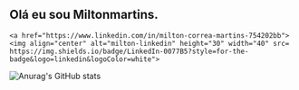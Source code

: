 ## Olá eu sou Miltonmartins.

	<a href="https://www.linkedin.com/in/milton-correa-martins-754202bb">
	<img align="center" alt="milton-linkedin" height="30" width="40" src=	https://img.shields.io/badge/LinkedIn-0077B5?style=for-the-badge&logo=linkedin&logoColor=white">

![Anurag's GitHub stats](https://github-readme-stats.vercel.app/api?username=anuraghazra&show_icons=true&theme=radical)
	
	
	
